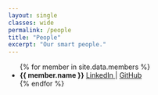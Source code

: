 ```yaml
---
layout: single
classes: wide
permalink: /people
title: "People"
excerpt: "Our smart people."
---
```


<ul>
{% for member in site.data.members %}
  <li>
    <b>{{ member.name }}</b>
    <a href="https://www.linkedin.com/in/{{ member.linkedin }}"> LinkedIn </a> | 
    <a href="https://github.com/{{ member.github }}"> GitHub </a>
  </li>
{% endfor %}
</ul>
